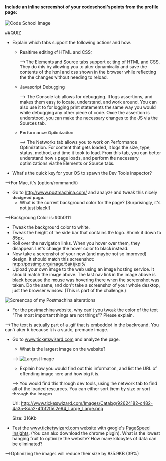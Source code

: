 #### Include an inline screenshot of your codeschool's points from the profile page:

![Code School Image](http://i.imgur.com/xx7780G.png)

##QUIZ
* Explain which tabs support the following actions and how.
  * Realtime editing of HTML and CSS: 

    -->The Elements and Source tabs support editing of HTML and CSS. They do this by allowing you to alter dynamically and save the contents of the html and css shown in the browser while reflecting the the changes without needing to reload. 

  * Javascript Debugging

    --> The Console tab allows for debugging. It logs assertions, and makes them easy to locate, understand, and work around. You can also use it to for logging print statements the same way you would while debugging any other piece of code. Once the assertion is understood, you can make the necessary changes to the JS via the Sources tab. 

  * Performance Optimization 

    --> The Networks tab allows you to work on Performance Optimization. For content that gets loaded, it logs the size, type, status, method, and time it took to load. From this tab, you can better understand how a page loads, and perform the necessary optimizations via the Elements or Source tabs. 



* What's the quick key for your OS to spawn the Dev Tools inspector?

-->For Mac, it's (option/command/i)

* Go to http://www.postmachina.com/ and analyze and tweak this nicely designed page.
  * What is the current background color for the page?  (Surprisingly, it's not just black!)

-->Backgroung Color is: #0b0f11

  * Tweak the background color to white.
  * Tweak the height of the side bar that contains the logo.  Shrink it down to 85px.
  * Roll over the navigation links.  When you hover over them, they disappear.  Let's change the hover color to black instead.
  * Now take a screenshot of your new (and maybe not so improved) design.  It should match this screenshot: http://postimg.org/image/5ak1jkpl5/
  * Upload your own image to the web using an image hosting service.  It should match the image above. The last nav link in the image above is black because the mouse was hovering there when the screenshot was taken. Do the same, and don't take a screenshot of your whole desktop, just the browser window. (This is part of the challenge.)

![Screencap of my Postmachina alterations](http://i.imgur.com/c8leqtQ.png)

* For the postmachina website, why can't you tweak the color of the text "The most important things are not things"?  Please explain.

-->The text is actually part of a .gif that is embedded in the backround. You can't alter it because it is a static, premade image. 

* Go to www.ticketswizard.com and analyze the page.  
  * What is the largest image on the website? 

  --> ![Largest Image](http://www.ticketswizard.com/Images/Catalog/92624182-c482-4a35-8da2-4fbf2f502e94_Large_Large.png)

  * Explain how you would find out this information, and list the URL of offending image here and how big it is.

  --> You would find this through dev tools, using the network tab to find all of the loaded resources. You can either sort them by size or sort through the images. 

  Url: http://www.ticketswizard.com/Images/Catalog/92624182-c482-4a35-8da2-4fbf2f502e94_Large_Large.png

  Size: 316Kb

* Test the www.ticketswizard.com website with google's [PageSpeed Insights](http://www.ticketswizard.com/).  (You can also download the chrome plugin).  What is the lowest hanging fruit to optimize the website?  How many kilobytes of data can be eliminated?

-->Optimizing the images will reduce their size by 885.9KB (39%)

